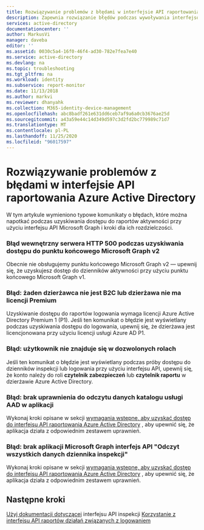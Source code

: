 ```yaml
---
title: Rozwiązywanie problemów z błędami w interfejsie API raportowania Azure Active Directory | Microsoft Docs
description: Zapewnia rozwiązanie błędów podczas wywoływania interfejsów API raportowania Azure Active Directory.
services: active-directory
documentationcenter: ''
author: MarkusVi
manager: daveba
editor: ''
ms.assetid: 0030c5a4-16f0-46f4-ad30-782e7fea7e40
ms.service: active-directory
ms.devlang: na
ms.topic: troubleshooting
ms.tgt_pltfrm: na
ms.workload: identity
ms.subservice: report-monitor
ms.date: 11/13/2018
ms.author: markvi
ms.reviewer: dhanyahk
ms.collection: M365-identity-device-management
ms.openlocfilehash: abc8badf261e631dd6ceb7af9a6a0cb3676ae25d
ms.sourcegitcommit: a43a59e44c14d349d597c3d2fd2bc779989c71d7
ms.translationtype: MT
ms.contentlocale: pl-PL
ms.lasthandoff: 11/25/2020
ms.locfileid: "96017597"
---
```

# <a name="troubleshoot-errors-in-azure-active-directory-reporting-api"></a>Rozwiązywanie problemów z błędami w interfejsie API raportowania Azure Active Directory

W tym artykule wymieniono typowe komunikaty o błędach, które można napotkać podczas uzyskiwania dostępu do raportów aktywności przy użyciu interfejsu API Microsoft Graph i kroki dla ich rozdzielczości.

### <a name="500-http-internal-server-error-while-accessing-microsoft-graph-v2-endpoint"></a>Błąd wewnętrzny serwera HTTP 500 podczas uzyskiwania dostępu do punktu końcowego Microsoft Graph v2

Obecnie nie obsługujemy punktu końcowego Microsoft Graph v2 — upewnij się, że uzyskujesz dostęp do dzienników aktywności przy użyciu punktu końcowego Microsoft Graph v1.

### <a name="error-neither-tenant-is-b2c-or-tenant-doesnt-have-premium-license"></a>Błąd: żaden dzierżawca nie jest B2C lub dzierżawa nie ma licencji Premium

Uzyskiwanie dostępu do raportów logowania wymaga licencji Azure Active Directory Premium 1 (P1). Jeśli ten komunikat o błędzie jest wyświetlany podczas uzyskiwania dostępu do logowania, upewnij się, że dzierżawa jest licencjonowana przy użyciu licencji usługi Azure AD P1.

### <a name="error-user-is-not-in-the-allowed-roles"></a>Błąd: użytkownik nie znajduje się w dozwolonych rolach 

Jeśli ten komunikat o błędzie jest wyświetlany podczas próby dostępu do dzienników inspekcji lub logowania przy użyciu interfejsu API, upewnij się, że konto należy do roli **czytelnik zabezpieczeń** lub **czytelnik raportu** w dzierżawie Azure Active Directory. 

### <a name="error-application-missing-aad-read-directory-data-permission"></a>Błąd: brak uprawnienia do odczytu danych katalogu usługi AAD w aplikacji 

Wykonaj kroki opisane w sekcji [wymagania wstępne, aby uzyskać dostęp do interfejsu API raportowania Azure Active Directory](howto-configure-prerequisites-for-reporting-api.md) , aby upewnić się, że aplikacja działa z odpowiednim zestawem uprawnień. 

### <a name="error-application-missing-microsoft-graph-api-read-all-audit-log-data-permission"></a>Błąd: brak aplikacji Microsoft Graph interfejs API "Odczyt wszystkich danych dziennika inspekcji"

Wykonaj kroki opisane w sekcji [wymagania wstępne, aby uzyskać dostęp do interfejsu API raportowania Azure Active Directory](howto-configure-prerequisites-for-reporting-api.md) , aby upewnić się, że aplikacja działa z odpowiednim zestawem uprawnień. 

## <a name="next-steps"></a>Następne kroki

[Użyj dokumentacji dotyczącej](/graph/api/resources/directoryaudit?view=graph-rest-beta) 
 interfejsu API inspekcji [Korzystanie z interfejsu API raportów działań związanych z logowaniem](/graph/api/resources/signin?view=graph-rest-beta)